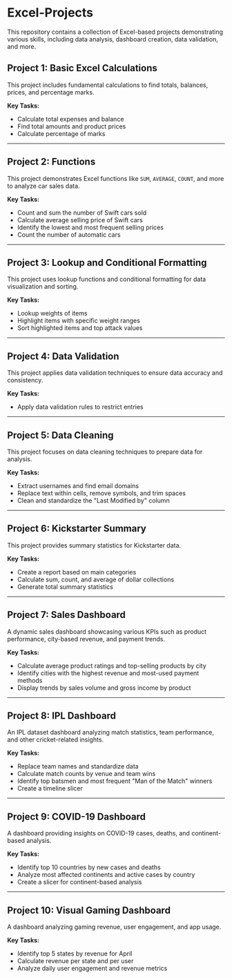 # Excel-Projects

This repository contains a collection of Excel-based projects demonstrating various skills, including data analysis, dashboard creation, data validation, and more.

## Project 1: Basic Excel Calculations
This project includes fundamental calculations to find totals, balances, prices, and percentage marks.

**Key Tasks:**
- Calculate total expenses and balance
- Find total amounts and product prices
- Calculate percentage of marks

---

## Project 2: Functions
This project demonstrates Excel functions like `SUM`, `AVERAGE`, `COUNT`, and more to analyze car sales data.

**Key Tasks:**
- Count and sum the number of Swift cars sold
- Calculate average selling price of Swift cars
- Identify the lowest and most frequent selling prices
- Count the number of automatic cars

---

## Project 3: Lookup and Conditional Formatting
This project uses lookup functions and conditional formatting for data visualization and sorting.

**Key Tasks:**
- Lookup weights of items
- Highlight items with specific weight ranges
- Sort highlighted items and top attack values

---

## Project 4: Data Validation
This project applies data validation techniques to ensure data accuracy and consistency.

**Key Tasks:**
- Apply data validation rules to restrict entries

---

## Project 5: Data Cleaning
This project focuses on data cleaning techniques to prepare data for analysis.

**Key Tasks:**
- Extract usernames and find email domains
- Replace text within cells, remove symbols, and trim spaces
- Clean and standardize the "Last Modified by" column

---

## Project 6: Kickstarter Summary
This project provides summary statistics for Kickstarter data.

**Key Tasks:**
- Create a report based on main categories
- Calculate sum, count, and average of dollar collections
- Generate total summary statistics

---

## Project 7: Sales Dashboard
A dynamic sales dashboard showcasing various KPIs such as product performance, city-based revenue, and payment trends.

**Key Tasks:**
- Calculate average product ratings and top-selling products by city
- Identify cities with the highest revenue and most-used payment methods
- Display trends by sales volume and gross income by product

---

## Project 8: IPL Dashboard
An IPL dataset dashboard analyzing match statistics, team performance, and other cricket-related insights.

**Key Tasks:**
- Replace team names and standardize data
- Calculate match counts by venue and team wins
- Identify top batsmen and most frequent "Man of the Match" winners
- Create a timeline slicer

---

## Project 9: COVID-19 Dashboard
A dashboard providing insights on COVID-19 cases, deaths, and continent-based analysis.

**Key Tasks:**
- Identify top 10 countries by new cases and deaths
- Analyze most affected continents and active cases by country
- Create a slicer for continent-based analysis

---

## Project 10: Visual Gaming Dashboard
A dashboard analyzing gaming revenue, user engagement, and app usage.

**Key Tasks:**
- Identify top 5 states by revenue for April
- Calculate revenue per state and per user
- Analyze daily user engagement and revenue metrics
